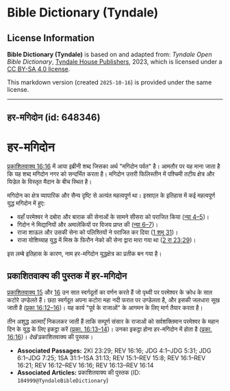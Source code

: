 # Bible Dictionary (Tyndale)

## License Information

**Bible Dictionary (Tyndale)** is based on and adapted from: _Tyndale Open Bible Dictionary_, [Tyndale House Publishers](https://tyndaleopenresources.com/), 2023, which is licensed under a [CC BY-SA 4.0 license](https://creativecommons.org/licenses/by-sa/4.0/legalcode.en).

This markdown version (created `2025-10-16`) is provided under the same license.



--------------------------------

## हर-मगिदोन (id: 648346)

हर\-मगिदोन
==========

[प्रकाशितवाक्य 16:16](https://ref.ly/Rev16:16) में आया इब्रीनी शब्द जिसका अर्थ "मगिदोन पर्वत" है। आमतौर पर यह माना जाता है कि यह शब्द मगिदोन नगर को सन्दर्भित करता है। मगिदोन उत्तरी फिलिस्तीन में पश्चिमी तटीय क्षेत्र और यिज्रेल के विस्तृत मैदान के बीच स्थित है।

मगिदोन का क्षेत्र व्यापारिक और सैन्य दृष्टि से अत्यंत महत्वपूर्ण था। इस्राएल के इतिहास में कई महत्वपूर्ण युद्ध मगिदोन में हुए:

* वहाँ परमेश्वर ने दबोरा और बाराक की सेनाओं के सामने सीसरा को पराजित किया ([न्या 4–5](https://ref.ly/Judg4:1-Judg5:31))।
* गिदोन ने मिद्यानियों और अमालेकियों पर विजय प्राप्त की ([न्या 6–7](https://ref.ly/Judg6:1-Judg7:25))।
* राजा शाऊल और उसकी सेना को पलिश्तियों ने पराजित कर दिया ([1 शमू 31](https://ref.ly/1Sam31:1-1Sam31:13))।
* राजा योशिय्याह युद्ध में मिस्र के फिरौन नेको की सेना द्वारा मारा गया था ([2 रा 23:29](https://ref.ly/2Kgs23:29))।

इस लम्बे इतिहास के कारण, नाम हर\-मगिदोन युद्धक्षेत्र का प्रतीक बन गया है।

प्रकाशितवाक्य की पुस्तक में हर\-मगिदोन
--------------------------------------

[प्रकाशितवाक्य 15](https://ref.ly/Rev15:1-Rev15:8) और [16](https://ref.ly/Rev16:1-Rev16:21) उन सात स्वर्गदूतों का वर्णन करते हैं जो पृथ्वी पर परमेश्वर के क्रोध के सात कटोरे उण्डेलते हैं। छठा स्वर्गदूत अपना कटोरा महा नदी फरात पर उण्डेलता है, और इसकी जलधारा सूख जाती है ([प्रका 16:12–16](https://ref.ly/Rev16:12-Rev16:16))। यह कार्य "पूर्व के राजाओं" के आगमन के लिए मार्ग तैयार करता है।

तीन अशुद्ध आत्माएँ निकलकर जाती हैं ताकि सम्पूर्ण संसार के राजाओं को सर्वशक्तिमान परमेश्वर के महान दिन के युद्ध के लिए इकट्ठा करें ([प्रका. 16:13–14](https://ref.ly/Rev16:13-Rev16:14))। उनका इकट्ठा होना हर\-मगिदोन में होता है ([प्रका. 16:16](https://ref.ly/Rev16:16))। *देखें* प्रकाशितवाक्य की पुस्तक।

* **Associated Passages:** 2KI 23:29; REV 16:16; JDG 4:1–JDG 5:31; JDG 6:1–JDG 7:25; 1SA 31:1–1SA 31:13; REV 15:1–REV 15:8; REV 16:1–REV 16:21; REV 16:12–REV 16:16; REV 16:13–REV 16:14
* **Associated Articles:** प्रकाशितवाक्य की पुस्तक (ID: `184999@TyndaleBibleDictionary`)

